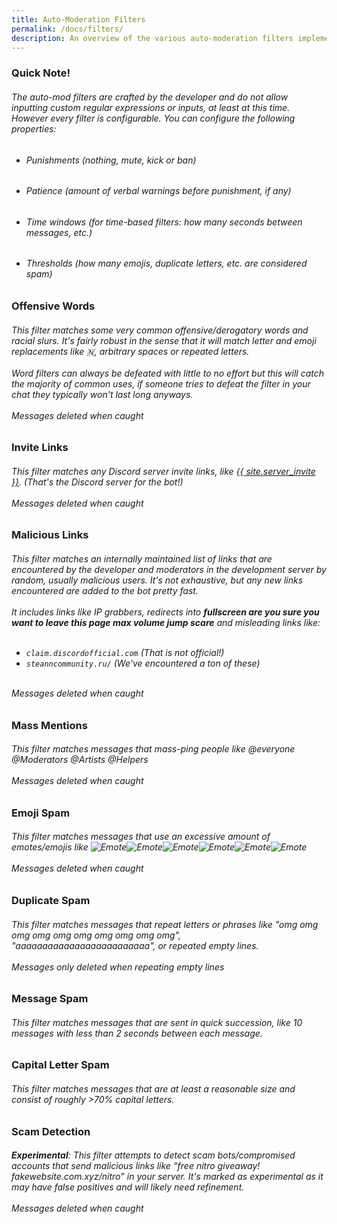 ```yaml
---
title: Auto-Moderation Filters
permalink: /docs/filters/
description: An overview of the various auto-moderation filters implemented in the Jot.
---
```

<div class="panel panel-info">
	<div class="panel-heading">
		<h3 class="panel-title" id="quicknote">Quick Note!</h3>
	</div>
	<div class="panel-body">
    <h6>The auto-mod filters are crafted by the developer and do not allow inputting custom regular expressions or inputs, at least at this time. However every filter <em>is</em> configurable. You can configure the following properties:</h6>
    <ul>
        <li><h6>Punishments (nothing, mute, kick or ban)</h6></li>
        <li><h6>Patience (amount of verbal warnings before punishment, if any)</h6></li>
        <li><h6>Time windows (for time-based filters: how many seconds between messages, etc.)</h6></li>
        <li><h6>Thresholds (how many emojis, duplicate letters, etc. are considered spam)</h6></li>
    </ul>
	</div>
</div>
<div class="panel panel-primary">
	<div class="panel-heading">
		<h3 class="panel-title" id="offensivewords">Offensive Words</h3>
	</div>
	<div class="panel-body">
    <h6>This filter matches some very common offensive/derogatory words and racial slurs. It's fairly robust in the sense that it will match letter and emoji replacements like &#x1f1f3;, arbitrary spaces or repeated letters.
    <br/><br/>Word filters can always be defeated with little to no effort but this will catch the majority of common uses, if someone tries to defeat the filter in your chat they typically won't last long anyways.
    <br/><br/><span class="label label-danger">Messages deleted when caught</span>
    </h6>
	</div>
</div>
<div class="panel panel-primary">
	<div class="panel-heading">
		<h3 class="panel-title" id="invitelinks">Invite Links</h3>
	</div>
	<div class="panel-body">
    <h6>This filter matches any Discord server invite links, like <a href="{{ site.server_invite }}" target="_blank">{{ site.server_invite }}</a>. (That's the Discord server for the bot!)
    <br/><br/><span class="label label-danger">Messages deleted when caught</span>
    </h6>
	</div>
</div>
<div class="panel panel-primary">
	<div class="panel-heading">
		<h3 class="panel-title" id="maliciouslinks">Malicious Links</h3>
	</div>
	<div class="panel-body">
    <h6>This filter matches an internally maintained list of links that are encountered by the developer and moderators in the development server by random, usually malicious users. It's not exhaustive, but any new links encountered are added to the bot pretty fast.
    <br/><br/>It includes links like IP grabbers, redirects into <em><strong>fullscreen are you sure you want to leave this page max volume jump scare</strong></em> and misleading links like:
    <br/><br/>
    <ul>
      <li><code>claim.discordofficial.com</code> (That is <em>not</em> official!)</li>
      <li><code>steanncommunity.ru/</code> (We've encountered a ton of these)</li>
    </ul>
    <br/><span class="label label-danger">Messages deleted when caught</span>
    </h6>
	</div>
</div>
<div class="panel panel-primary">
	<div class="panel-heading">
		<h3 class="panel-title" id="massmentions">Mass Mentions</h3>
	</div>
	<div class="panel-body">
    <h6>This filter matches messages that mass-ping people like <a class="btn btn-primary btn-xs">@everyone</a> <a class="btn btn-success btn-xs">@Moderators</a> <a class="btn btn-danger btn-xs">@Artists</a> <a class="btn btn-info btn-xs">@Helpers</a>
    <br/><br/><span class="label label-danger">Messages deleted when caught</span>
    </h6>
	</div>
</div>
<div class="panel panel-primary">
	<div class="panel-heading">
		<h3 class="panel-title" id="emojispam">Emoji Spam</h3>
	</div>
	<div class="panel-body">
    <h6>This filter matches messages that use an excessive amount of emotes/emojis like <img style="display:inline" src="/jot/assets/img/partycat3.gif" alt="Emote"><img style="display:inline" src="/jot/assets/img/partycat3.gif" alt="Emote"><img style="display:inline" src="/jot/assets/img/partycat3.gif" alt="Emote"><img style="display:inline" src="/jot/assets/img/partycat3.gif" alt="Emote"><img style="display:inline" src="/jot/assets/img/partycat3.gif" alt="Emote"><img style="display:inline" src="/jot/assets/img/partycat3.gif" alt="Emote">
    <br/><br/><span class="label label-danger">Messages deleted when caught</span>
    </h6>
	</div>
</div>
<div class="panel panel-primary">
	<div class="panel-heading">
		<h3 class="panel-title" id="duplicatespam">Duplicate Spam</h3>
	</div>
	<div class="panel-body">
    <h6>This filter matches messages that repeat letters or phrases like "omg omg omg omg omg omg omg omg omg omg", "aaaaaaaaaaaaaaaaaaaaaaaaa", or repeated empty lines.
    <br/><br/><span class="label label-primary">Messages only deleted when repeating empty lines</span>
    </h6>
	</div>
</div>
<div class="panel panel-primary">
	<div class="panel-heading">
		<h3 class="panel-title" id="messagespam">Message Spam</h3>
	</div>
	<div class="panel-body">
    <h6>This filter matches messages that are sent in quick succession, like 10 messages with less than 2 seconds between each message.</h6>
	</div>
</div>
<div class="panel panel-primary">
	<div class="panel-heading">
		<h3 class="panel-title" id="capsspam">Capital Letter Spam</h3>
	</div>
	<div class="panel-body">
    <h6>This filter matches messages that are at least a reasonable size and consist of roughly >70% capital letters.</h6>
	</div>
</div>
<div class="panel panel-primary">
	<div class="panel-heading">
		<h3 class="panel-title" id="scamdetection">Scam Detection</h3>
	</div>
	<div class="panel-body">
    <h6><strong>Experimental</strong>: This filter attempts to detect scam bots/compromised accounts that send malicious links like “free nitro giveaway! fakewebsite.com.xyz/nitro” in your server. It's marked as experimental as it may have false positives and will likely need refinement.
    <br/><br/><span class="label label-danger">Messages deleted when caught</span>
    </h6>
	</div>
</div>
